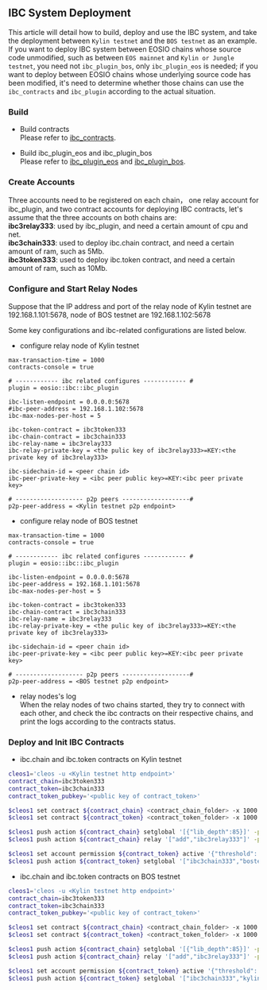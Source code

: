 
IBC System Deployment
-----

This article will detail how to build, deploy and use the IBC system, and take the deployment between `Kylin testnet`
and the `BOS testnet` as an example. If you want to deploy IBC system between EOSIO chains whose source code unmodified, 
such as between `EOS mainnet` and `Kylin or Jungle testnet`, you need not `ibc_plugin_bos`, 
only `ibc_plugin_eos` is needed; if you want to deploy between EOSIO chains whose underlying source code has been modified,
it's need to determine whether those chains can use the `ibc_contracts` and `ibc_plugin` according to the actual situation.

### Build
- Build contracts  
  Please refer to [ibc_contracts](https://github.com/boscore/ibc_contracts).
  
- Build ibc_plugin_eos and ibc_plugin_bos  
  Please refer to [ibc_plugin_eos](https://github.com/boscore/ibc_plugin_eos) and [ibc_plugin_bos](https://github.com/boscore/ibc_plugin_bos).
  
### Create Accounts
Three accounts need to be registered on each chain， one relay account for ibc_plugin, and two contract accounts 
for deploying IBC contracts, let's assume that the three accounts on both chains are:   
**ibc3relay333**: used by ibc_plugin, and need a certain amount of cpu and net.   
**ibc3chain333**: used to deploy ibc.chain contract, and need a certain amount of ram, such as 5Mb.  
**ibc3token333**: used to deploy ibc.token contract, and need a certain amount of ram, such as 10Mb.  
  
### Configure and Start Relay Nodes
Suppose that the IP address and port of the relay node of Kylin testnet are 192.168.1.101:5678, node of BOS testnet are
192.168.1.102:5678

Some key configurations and ibc-related configurations are listed below. 

- configure relay node of Kylin testnet  
``` 
max-transaction-time = 1000
contracts-console = true

# ------------ ibc related configures ------------ #
plugin = eosio::ibc::ibc_plugin

ibc-listen-endpoint = 0.0.0.0:5678
#ibc-peer-address = 192.168.1.102:5678 
ibc-max-nodes-per-host = 5

ibc-token-contract = ibc3token333
ibc-chain-contract = ibc3chain333
ibc-relay-name = ibc3relay333
ibc-relay-private-key = <the pulic key of ibc3relay333>=KEY:<the private key of ibc3relay333>

ibc-sidechain-id = <peer chain id>
ibc-peer-private-key = <ibc peer public key>=KEY:<ibc peer private key>

# ------------------- p2p peers -------------------#
p2p-peer-address = <Kylin testnet p2p endpoint>
```

- configure relay node of BOS testnet  
``` 
max-transaction-time = 1000
contracts-console = true

# ------------ ibc related configures ------------ #
plugin = eosio::ibc::ibc_plugin

ibc-listen-endpoint = 0.0.0.0:5678
ibc-peer-address = 192.168.1.101:5678 
ibc-max-nodes-per-host = 5

ibc-token-contract = ibc3token333
ibc-chain-contract = ibc3chain333
ibc-relay-name = ibc3relay333
ibc-relay-private-key = <the pulic key of ibc3relay333>=KEY:<the private key of ibc3relay333>

ibc-sidechain-id = <peer chain id>
ibc-peer-private-key = <ibc peer public key>=KEY:<ibc peer private key>

# ------------------- p2p peers -------------------#
p2p-peer-address = <BOS testnet p2p endpoint>
```

- relay nodes's log  
When the relay nodes of two chains started, they try to connect with each other, 
and check the ibc contracts on their respective chains, and print the logs according to the contracts status.


### Deploy and Init IBC Contracts
- ibc.chain and ibc.token contracts on Kylin testnet  
```bash
cleos1='cleos -u <Kylin testnet http endpoint>'
contract_chain=ibc3token333
contract_token=ibc3chain333
contract_token_pubkey='<public key of contract_token>'

$cleos1 set contract ${contract_chain} <contract_chain_folder> -x 1000 -p ${contract_chain}
$cleos1 set contract ${contract_token} <contract_token_folder> -x 1000 -p ${contract_token}

$cleos1 push action ${contract_chain} setglobal '[{"lib_depth":85}]' -p ${contract_chain}
$cleos1 push action ${contract_chain} relay '["add","ibc3relay333"]' -p ${contract_chain}

$cleos1 set account permission ${contract_token} active '{"threshold": 1, "keys":[{"key":"'${contract_token_pubkey}'", "weight":1}], "accounts":[ {"permission":{"actor":"'${contract_token}'","permission":"eosio.code"},"weight":1}], "waits":[] }' owner -p $ {contract_token}
$cleos1 push action ${contract_token} setglobal '["ibc3chain333","bostest","ibc3token333",5000,1000,10,true]' -p ${contract_token}
```

- ibc.chain and ibc.token contracts on BOS testnet  
```bash
cleos1='cleos -u <Kylin testnet http endpoint>'
contract_chain=ibc3token333
contract_token=ibc3chain333
contract_token_pubkey='<public key of contract_token>'

$cleos1 set contract ${contract_chain} <contract_chain_folder> -x 1000 -p ${contract_chain}
$cleos1 set contract ${contract_token} <contract_token_folder> -x 1000 -p ${contract_token}

$cleos1 push action ${contract_chain} setglobal '[{"lib_depth":85}]' -p ${contract_chain}
$cleos1 push action ${contract_chain} relay '["add","ibc3relay333"]' -p ${contract_chain}

$cleos1 set account permission ${contract_token} active '{"threshold": 1, "keys":[{"key":"'${contract_token_pubkey}'", "weight":1}], "accounts":[ {"permission":{"actor":"'${contract_token}'","permission":"eosio.code"},"weight":1}], "waits":[] }' owner -p $ {contract_token}
$cleos1 push action ${contract_token} setglobal '["ibc3chain333","kylin","ibc3token333",5000,1000,10,true]' -p ${contract_token}
```





